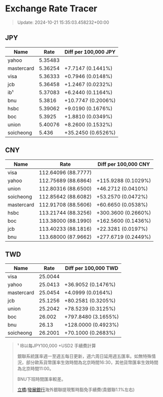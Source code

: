 # Exchange Rate Tracer

> Update: 2024-10-21 15:35:03.458232+00:00

## JPY

| Name       |    Rate | Diff per 100,000 JPY   |
|------------|---------|------------------------|
| yahoo      | 5.35483 |                        |
| mastercard | 5.36254 | +7.7147 (0.1441%)      |
| visa       | 5.36333 | +0.7946 (0.0148%)      |
| jcb        | 5.36458 | +1.2467 (0.0232%)      |
| ib¹        | 5.37083 | +6.2440 (0.1164%)      |
| bnu        | 5.3816  | +10.7747 (0.2006%)     |
| hsbc       | 5.39062 | +9.0190 (0.1676%)      |
| boc        | 5.3925  | +1.8810 (0.0349%)      |
| union      | 5.40076 | +8.2600 (0.1532%)      |
| soicheong  | 5.436   | +35.2450 (0.6526%)     |

## CNY

| Name       | Rate                | Diff per 100,000 CNY   |
|------------|---------------------|------------------------|
| visa       | 112.64096	(88.7777) |                        |
| yahoo      | 112.75689	(88.6864) | +115.9288 (0.1029%)    |
| union      | 112.80316	(88.6500) | +46.2712 (0.0410%)     |
| soicheong  | 112.85642	(88.6082) | +53.2570 (0.0472%)     |
| mastercard | 112.91708	(88.5606) | +60.6650 (0.0538%)     |
| hsbc       | 113.21744	(88.3256) | +300.3600 (0.2660%)    |
| boc        | 113.38000	(88.1990) | +162.5600 (0.1436%)    |
| jcb        | 113.40233	(88.1816) | +22.3281 (0.0197%)     |
| bnu        | 113.68000	(87.9662) | +277.6719 (0.2449%)    |

## TWD

| Name       |    Rate | Diff per 100,000 TWD   |
|------------|---------|------------------------|
| visa       | 25.0044 |                        |
| yahoo      | 25.0413 | +36.9052 (0.1476%)     |
| mastercard | 25.0454 | +4.0999 (0.0164%)      |
| jcb        | 25.1256 | +80.2581 (0.3205%)     |
| union      | 25.2042 | +78.5239 (0.3125%)     |
| boc        | 26.002  | +797.8480 (3.1655%)    |
| bnu        | 26.13   | +128.0000 (0.4923%)    |
| soicheong  | 26.2001 | +70.1000 (0.2683%)     |


> ¹ IB以每JPY100,000 +USD2 手續費計算
>
> 銀聯系統匯率週一至週五每日更新，週六周日延用週五匯率。如無特殊情況，部分歐系貨幣匯率生效時間為北京時間16:30，其他貨幣匯率生效時間為北京時間11:00。
>
> BNU下班時間匯率較差。
>
> [立橋](https://www.wlbank.com.mo/uploads/ueditor/file/20181211/1544536513900230.pdf)/[發展銀行](https://www.mdb.com.mo/Service_Charges_20230728.pdf)海外銀聯提現暫時豁免手續費(貴銀聯1.1%左右)

